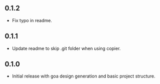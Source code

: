 ## 0.1.2

- Fix typo in readme.

## 0.1.1

- Update readme to skip .git folder when using copier.

## 0.1.0

- Initial release with goa design generation and basic project structure.